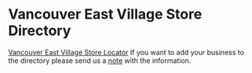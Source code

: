 # Vancouver East Village Store Directory

[Vancouver East Village Store Locator](http://lzcabrera.github.io/vancouvereastvillage)
If you want to add your business to the directory please send us a [note](http://funnelcity.com/contact) with the information.